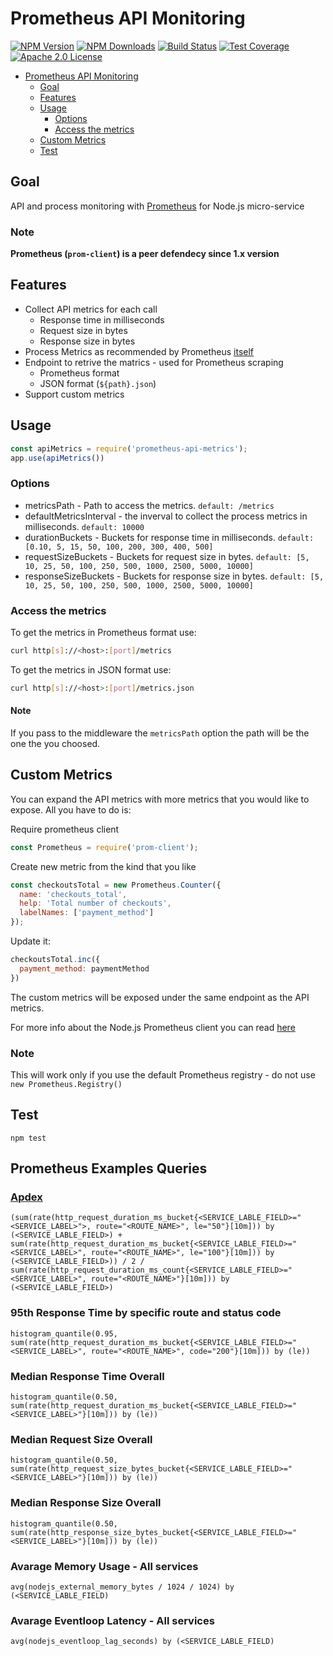 # Prometheus API Monitoring

[![NPM Version][npm-image]][npm-url]
[![NPM Downloads][downloads-image]][downloads-url]
[![Build Status][travis-image]][travis-url]
[![Test Coverage][coveralls-image]][coveralls-url]
[![Apache 2.0 License][license-image]][license-url]

<!-- START doctoc generated TOC please keep comment here to allow auto update -->
<!-- DON'T EDIT THIS SECTION, INSTEAD RE-RUN doctoc TO UPDATE -->
<!-- **Table of Contents**  *generated with [DocToc](https://github.com/thlorenz/doctoc)* -->

- [Prometheus API Monitoring](#prometheus-api-monitoring)
  - [Goal](#goal)
  - [Features](#features)
  - [Usage](#usage)
    - [Options](#options)
    - [Access the metrics](#access-the-metrics)
  - [Custom Metrics](#custom-metrics)
  - [Test](#test)

<!-- END doctoc generated TOC please keep comment here to allow auto update -->

## Goal

API and process monitoring with [Prometheus](https://prometheus.io) for Node.js micro-service

### Note
**Prometheus (`prom-client`) is a peer defendecy since 1.x version**

## Features

- Collect API metrics for each call
   - Response time in milliseconds
   - Request size in bytes
   - Response size in bytes
- Process Metrics as recommended by Prometheus [itself](https://prometheus.io/docs/instrumenting/writing_clientlibs/#standard-and-runtime-collectors)
- Endpoint to retrive the matrics - used for Prometheus scraping
   - Prometheus format
   - JSON format (`${path}.json`)
- Support custom metrics

## Usage

```js
const apiMetrics = require('prometheus-api-metrics');
app.use(apiMetrics())
```

### Options

- metricsPath - Path to access the metrics. `default: /metrics`
- defaultMetricsInterval - the inverval to collect the process metrics in milliseconds. `default: 10000`
- durationBuckets - Buckets for response time in milliseconds. `default: [0.10, 5, 15, 50, 100, 200, 300, 400, 500]`
- requestSizeBuckets - Buckets for request size in bytes. `default: [5, 10, 25, 50, 100, 250, 500, 1000, 2500, 5000, 10000]`
- responseSizeBuckets - Buckets for response size in bytes. `default: [5, 10, 25, 50, 100, 250, 500, 1000, 2500, 5000, 10000]`

### Access the metrics

To get the metrics in Prometheus format use:
```sh
curl http[s]://<host>:[port]/metrics
```

To get the metrics in JSON format use:
```sh
curl http[s]://<host>:[port]/metrics.json
```

#### Note
If you pass to the middleware the `metricsPath` option the path will be the one the you choosed.

## Custom Metrics

You can expand the API metrics with more metrics that you would like to expose.
All you have to do is: 

Require prometheus client
```js
const Prometheus = require('prom-client');
```

Create new metric from the kind that you like
```js
const checkoutsTotal = new Prometheus.Counter({
  name: 'checkouts_total',
  help: 'Total number of checkouts',
  labelNames: ['payment_method']
});
```

Update it:
```js
checkoutsTotal.inc({
  payment_method: paymentMethod
})
```

The custom metrics will be exposed under the same endpoint as the API metrics.

For more info about the Node.js Prometheus client you can read [here](https://github.com/siimon/prom-client#prometheus-client-for-nodejs--)

### Note
This will work only if you use the default Prometheus registry - do not use `new Prometheus.Registry()`

## Test

```
npm test
```

## Prometheus Examples Queries

### [Apdex](https://en.wikipedia.org/wiki/Apdex)

```
(sum(rate(http_request_duration_ms_bucket{<SERVICE_LABLE_FIELD>="<SERVICE_LABEL>">, route="<ROUTE_NAME>", le="50"}[10m])) by (<SERVICE_LABLE_FIELD>) + sum(rate(http_request_duration_ms_bucket{<SERVICE_LABLE_FIELD>="<SERVICE_LABEL>", route="<ROUTE_NAME>", le="100"}[10m])) by (<SERVICE_LABLE_FIELD>)) / 2 / sum(rate(http_request_duration_ms_count{<SERVICE_LABLE_FIELD>="<SERVICE_LABEL>", route="<ROUTE_NAME>"}[10m])) by (<SERVICE_LABLE_FIELD>)
```

### 95th Response Time by specific route and status code
```
histogram_quantile(0.95, sum(rate(http_request_duration_ms_bucket{<SERVICE_LABLE_FIELD>="<SERVICE_LABEL>", route="<ROUTE_NAME>", code="200"}[10m])) by (le))
```

### Median Response Time Overall
```
histogram_quantile(0.50, sum(rate(http_request_duration_ms_bucket{<SERVICE_LABLE_FIELD>="<SERVICE_LABEL>"}[10m])) by (le))
```

### Median Request Size Overall
```
histogram_quantile(0.50, sum(rate(http_request_size_bytes_bucket{<SERVICE_LABLE_FIELD>="<SERVICE_LABEL>"}[10m])) by (le))
```

### Median Response Size Overall
```
histogram_quantile(0.50, sum(rate(http_response_size_bytes_bucket{<SERVICE_LABLE_FIELD>="<SERVICE_LABEL>"}[10m])) by (le))
```

### Avarage Memory Usage - All services
```
avg(nodejs_external_memory_bytes / 1024 / 1024) by (<SERVICE_LABLE_FIELD)
```

### Avarage Eventloop Latency - All services
```
avg(nodejs_eventloop_lag_seconds) by (<SERVICE_LABLE_FIELD)
```

[npm-image]: https://img.shields.io/npm/v/prometheus-api-metrics.svg?style=flat
[npm-url]: https://npmjs.org/package/prometheus-api-metrics
[travis-image]: https://travis-ci.org/Zooz/prometheus-api-metrics.svg?branch=master
[travis-url]: https://travis-ci.org/Zooz/prometheus-api-metrics
[coveralls-image]: https://coveralls.io/repos/github/Zooz/prometheus-api-metrics/badge.svg?branch=master
[coveralls-url]: https://coveralls.io/github/Zooz/prometheus-api-metrics?branch=master
[downloads-image]: http://img.shields.io/npm/dm/prometheus-api-metrics.svg?style=flat
[downloads-url]: https://npmjs.org/package/prometheus-api-metrics
[license-image]: https://img.shields.io/badge/license-Apache_2.0-green.svg?style=flat
[license-url]: LICENSE